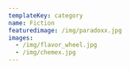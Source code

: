 ```yaml
---
templateKey: category
name: Fiction
featuredimage: /img/paradoxx.jpg
images:
  - /img/flavor_wheel.jpg
  - /img/chemex.jpg
---
```

